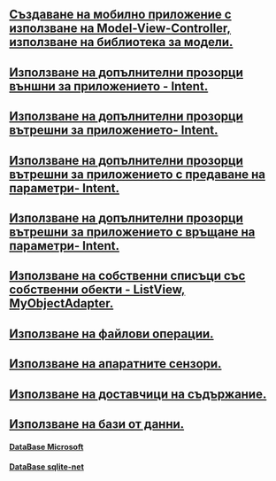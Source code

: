 ## [Създаване на мобилно приложение с използване на Model-View-Controller, използване на библиотека за модели.](https://github.com/vakovsky/Android/blob/main/csAndroid/arch/Doc1.pdf)
##  [Използване на допълнителни прозорци външни за приложението - Intent.](https://github.com/vakovsky/Android/blob/main/csAndroid/arch/DocumentAndroid.pdf)
##  [Използване на допълнителни прозорци вътрешни за приложението- Intent.](https://github.com/vakovsky/Android/blob/main/csAndroid/arch/DocumentAndroid2.pdf)
##  [Използване на допълнителни прозорци вътрешни за приложението с предаване на параметри- Intent.](https://github.com/vakovsky/Android/blob/main/csAndroid/arch/DocumentAndroid3.pdf)
##  [Използване на допълнителни прозорци вътрешни за приложението с връщане на параметри- Intent.](https://github.com/vakovsky/Android/blob/main/csAndroid/arch/DocumentAndroid3.pdf)
##  [Използване на собственни списъци със собственни обекти - ListView, MyObjectAdapter.](https://github.com/vakovsky/Android/blob/main/csAndroid/arch/Doc1.pdf)
##  [Използване на файлови операции.](https://github.com/vakovsky/Android/blob/main/csAndroid/arch/Doc1.pdf)
##  [Използване на апаратните сензори.](https://github.com/vakovsky/Android/blob/main/csAndroid/arch/Doc1.pdf)
##  [Използване на доставчици на съдържание.](https://github.com/vakovsky/Android/blob/main/csAndroid/arch/Doc1.pdf)
##  [Използване на бази от данни.](https://github.com/vakovsky/Android/blob/main/csAndroid/arch/Doc1.pdf)
#### [DataBase Microsoft](https://learn.microsoft.com/en-us/xamarin/android/data-cloud/data-access/using-sqlite-orm)
#### [DataBase sqlite-net](https://github.com/praeclarum/sqlite-net)
